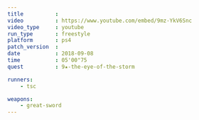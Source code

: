 ```yaml
---
title          :
video          : https://www.youtube.com/embed/9mz-YkV6Snc
video_type     : youtube
run_type       : freestyle
platform       : ps4
patch_version  :
date           : 2018-09-08
time           : 05'00"75
quest          : 9★-the-eye-of-the-storm

runners:
    - tsc

weapons:
    - great-sword
---
```

